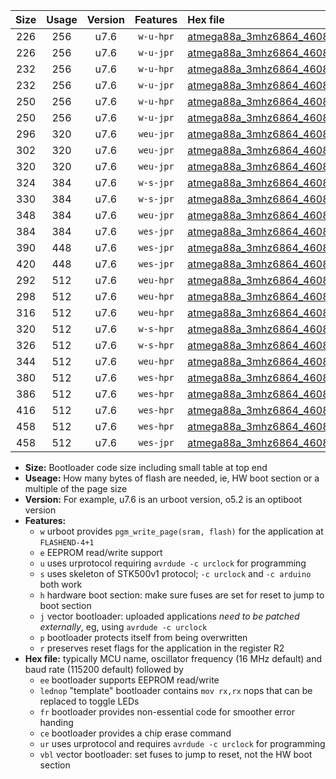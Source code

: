 |Size|Usage|Version|Features|Hex file|
|:-:|:-:|:-:|:-:|:--|
|226|256|u7.6|`w-u-hpr`|[atmega88a_3mhz6864_460800bps_ur.hex](https://raw.githubusercontent.com/stefanrueger/urboot/main/bootloaders/atmega88a/fcpu_3mhz6864/460800_bps/atmega88a_3mhz6864_460800bps_ur.hex)|
|226|256|u7.6|`w-u-jpr`|[atmega88a_3mhz6864_460800bps_ur_vbl.hex](https://raw.githubusercontent.com/stefanrueger/urboot/main/bootloaders/atmega88a/fcpu_3mhz6864/460800_bps/atmega88a_3mhz6864_460800bps_ur_vbl.hex)|
|232|256|u7.6|`w-u-hpr`|[atmega88a_3mhz6864_460800bps_lednop_ur.hex](https://raw.githubusercontent.com/stefanrueger/urboot/main/bootloaders/atmega88a/fcpu_3mhz6864/460800_bps/atmega88a_3mhz6864_460800bps_lednop_ur.hex)|
|232|256|u7.6|`w-u-jpr`|[atmega88a_3mhz6864_460800bps_lednop_ur_vbl.hex](https://raw.githubusercontent.com/stefanrueger/urboot/main/bootloaders/atmega88a/fcpu_3mhz6864/460800_bps/atmega88a_3mhz6864_460800bps_lednop_ur_vbl.hex)|
|250|256|u7.6|`w-u-hpr`|[atmega88a_3mhz6864_460800bps_lednop_fr_ur.hex](https://raw.githubusercontent.com/stefanrueger/urboot/main/bootloaders/atmega88a/fcpu_3mhz6864/460800_bps/atmega88a_3mhz6864_460800bps_lednop_fr_ur.hex)|
|250|256|u7.6|`w-u-jpr`|[atmega88a_3mhz6864_460800bps_lednop_fr_ur_vbl.hex](https://raw.githubusercontent.com/stefanrueger/urboot/main/bootloaders/atmega88a/fcpu_3mhz6864/460800_bps/atmega88a_3mhz6864_460800bps_lednop_fr_ur_vbl.hex)|
|296|320|u7.6|`weu-jpr`|[atmega88a_3mhz6864_460800bps_ee_ur_vbl.hex](https://raw.githubusercontent.com/stefanrueger/urboot/main/bootloaders/atmega88a/fcpu_3mhz6864/460800_bps/atmega88a_3mhz6864_460800bps_ee_ur_vbl.hex)|
|302|320|u7.6|`weu-jpr`|[atmega88a_3mhz6864_460800bps_ee_lednop_ur_vbl.hex](https://raw.githubusercontent.com/stefanrueger/urboot/main/bootloaders/atmega88a/fcpu_3mhz6864/460800_bps/atmega88a_3mhz6864_460800bps_ee_lednop_ur_vbl.hex)|
|320|320|u7.6|`weu-jpr`|[atmega88a_3mhz6864_460800bps_ee_lednop_fr_ur_vbl.hex](https://raw.githubusercontent.com/stefanrueger/urboot/main/bootloaders/atmega88a/fcpu_3mhz6864/460800_bps/atmega88a_3mhz6864_460800bps_ee_lednop_fr_ur_vbl.hex)|
|324|384|u7.6|`w-s-jpr`|[atmega88a_3mhz6864_460800bps_vbl.hex](https://raw.githubusercontent.com/stefanrueger/urboot/main/bootloaders/atmega88a/fcpu_3mhz6864/460800_bps/atmega88a_3mhz6864_460800bps_vbl.hex)|
|330|384|u7.6|`w-s-jpr`|[atmega88a_3mhz6864_460800bps_lednop_vbl.hex](https://raw.githubusercontent.com/stefanrueger/urboot/main/bootloaders/atmega88a/fcpu_3mhz6864/460800_bps/atmega88a_3mhz6864_460800bps_lednop_vbl.hex)|
|348|384|u7.6|`weu-jpr`|[atmega88a_3mhz6864_460800bps_ee_lednop_fr_ce_ur_vbl.hex](https://raw.githubusercontent.com/stefanrueger/urboot/main/bootloaders/atmega88a/fcpu_3mhz6864/460800_bps/atmega88a_3mhz6864_460800bps_ee_lednop_fr_ce_ur_vbl.hex)|
|384|384|u7.6|`wes-jpr`|[atmega88a_3mhz6864_460800bps_ee_vbl.hex](https://raw.githubusercontent.com/stefanrueger/urboot/main/bootloaders/atmega88a/fcpu_3mhz6864/460800_bps/atmega88a_3mhz6864_460800bps_ee_vbl.hex)|
|390|448|u7.6|`wes-jpr`|[atmega88a_3mhz6864_460800bps_ee_lednop_vbl.hex](https://raw.githubusercontent.com/stefanrueger/urboot/main/bootloaders/atmega88a/fcpu_3mhz6864/460800_bps/atmega88a_3mhz6864_460800bps_ee_lednop_vbl.hex)|
|420|448|u7.6|`wes-jpr`|[atmega88a_3mhz6864_460800bps_ee_lednop_fr_vbl.hex](https://raw.githubusercontent.com/stefanrueger/urboot/main/bootloaders/atmega88a/fcpu_3mhz6864/460800_bps/atmega88a_3mhz6864_460800bps_ee_lednop_fr_vbl.hex)|
|292|512|u7.6|`weu-hpr`|[atmega88a_3mhz6864_460800bps_ee_ur.hex](https://raw.githubusercontent.com/stefanrueger/urboot/main/bootloaders/atmega88a/fcpu_3mhz6864/460800_bps/atmega88a_3mhz6864_460800bps_ee_ur.hex)|
|298|512|u7.6|`weu-hpr`|[atmega88a_3mhz6864_460800bps_ee_lednop_ur.hex](https://raw.githubusercontent.com/stefanrueger/urboot/main/bootloaders/atmega88a/fcpu_3mhz6864/460800_bps/atmega88a_3mhz6864_460800bps_ee_lednop_ur.hex)|
|316|512|u7.6|`weu-hpr`|[atmega88a_3mhz6864_460800bps_ee_lednop_fr_ur.hex](https://raw.githubusercontent.com/stefanrueger/urboot/main/bootloaders/atmega88a/fcpu_3mhz6864/460800_bps/atmega88a_3mhz6864_460800bps_ee_lednop_fr_ur.hex)|
|320|512|u7.6|`w-s-hpr`|[atmega88a_3mhz6864_460800bps.hex](https://raw.githubusercontent.com/stefanrueger/urboot/main/bootloaders/atmega88a/fcpu_3mhz6864/460800_bps/atmega88a_3mhz6864_460800bps.hex)|
|326|512|u7.6|`w-s-hpr`|[atmega88a_3mhz6864_460800bps_lednop.hex](https://raw.githubusercontent.com/stefanrueger/urboot/main/bootloaders/atmega88a/fcpu_3mhz6864/460800_bps/atmega88a_3mhz6864_460800bps_lednop.hex)|
|344|512|u7.6|`weu-hpr`|[atmega88a_3mhz6864_460800bps_ee_lednop_fr_ce_ur.hex](https://raw.githubusercontent.com/stefanrueger/urboot/main/bootloaders/atmega88a/fcpu_3mhz6864/460800_bps/atmega88a_3mhz6864_460800bps_ee_lednop_fr_ce_ur.hex)|
|380|512|u7.6|`wes-hpr`|[atmega88a_3mhz6864_460800bps_ee.hex](https://raw.githubusercontent.com/stefanrueger/urboot/main/bootloaders/atmega88a/fcpu_3mhz6864/460800_bps/atmega88a_3mhz6864_460800bps_ee.hex)|
|386|512|u7.6|`wes-hpr`|[atmega88a_3mhz6864_460800bps_ee_lednop.hex](https://raw.githubusercontent.com/stefanrueger/urboot/main/bootloaders/atmega88a/fcpu_3mhz6864/460800_bps/atmega88a_3mhz6864_460800bps_ee_lednop.hex)|
|416|512|u7.6|`wes-hpr`|[atmega88a_3mhz6864_460800bps_ee_lednop_fr.hex](https://raw.githubusercontent.com/stefanrueger/urboot/main/bootloaders/atmega88a/fcpu_3mhz6864/460800_bps/atmega88a_3mhz6864_460800bps_ee_lednop_fr.hex)|
|458|512|u7.6|`wes-hpr`|[atmega88a_3mhz6864_460800bps_ee_lednop_fr_ce.hex](https://raw.githubusercontent.com/stefanrueger/urboot/main/bootloaders/atmega88a/fcpu_3mhz6864/460800_bps/atmega88a_3mhz6864_460800bps_ee_lednop_fr_ce.hex)|
|458|512|u7.6|`wes-jpr`|[atmega88a_3mhz6864_460800bps_ee_lednop_fr_ce_vbl.hex](https://raw.githubusercontent.com/stefanrueger/urboot/main/bootloaders/atmega88a/fcpu_3mhz6864/460800_bps/atmega88a_3mhz6864_460800bps_ee_lednop_fr_ce_vbl.hex)|

- **Size:** Bootloader code size including small table at top end
- **Useage:** How many bytes of flash are needed, ie, HW boot section or a multiple of the page size
- **Version:** For example, u7.6 is an urboot version, o5.2 is an optiboot version
- **Features:**
  + `w` urboot provides `pgm_write_page(sram, flash)` for the application at `FLASHEND-4+1`
  + `e` EEPROM read/write support
  + `u` uses urprotocol requiring `avrdude -c urclock` for programming
  + `s` uses skeleton of STK500v1 protocol; `-c urclock` and `-c arduino` both work
  + `h` hardware boot section: make sure fuses are set for reset to jump to boot section
  + `j` vector bootloader: uploaded applications *need to be patched externally*, eg, using `avrdude -c urclock`
  + `p` bootloader protects itself from being overwritten
  + `r` preserves reset flags for the application in the register R2
- **Hex file:** typically MCU name, oscillator frequency (16 MHz default) and baud rate (115200 default) followed by
  + `ee` bootloader supports EEPROM read/write
  + `lednop` "template" bootloader contains `mov rx,rx` nops that can be replaced to toggle LEDs
  + `fr` bootloader provides non-essential code for smoother error handing
  + `ce` bootloader provides a chip erase command
  + `ur` uses urprotocol and requires `avrdude -c urclock` for programming
  + `vbl` vector bootloader: set fuses to jump to reset, not the HW boot section
